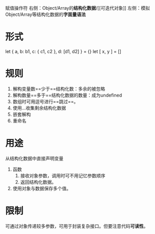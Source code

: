 赋值操作符
右侧：Object/Array的**结构化数据**/[[可迭代对象]] 
左侧：模拟Object/Array等结构化数据的**字面量语法**

# 形式
let { a, b: b1, c: { c1, c2 }, d: \[d1, d2] }  = {}
let \[ x, y ] = []
# 规则
1. 解构变量数==少于==结构化数：多余的被忽略
2. 解构数量==多于==结构化数据的数量：成为undefined
3. 数组时可用逗号进行==跳过==。
4. 使用...收集剩余结构化数据
5. 嵌套解构
6. 重命名

# 用途
从结构化数据中直接声明变量
1. 函数
	1. 接收对象参数，调用时可不用记忆参数顺序
	2. 返回结构化数据。
2. 使用对象与数据保存多个值。

# 限制
可通过对象传递较多参数，可用于封装复杂接口。但要注意代码**可读性**。